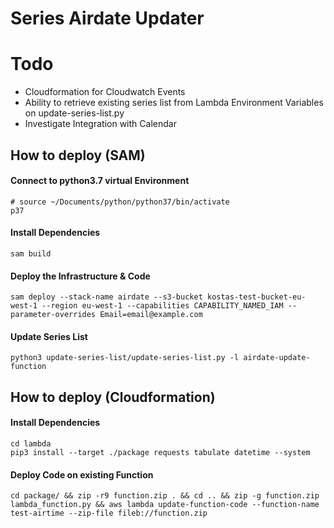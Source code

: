 # Series Airdate Updater

# Todo
* Cloudformation for Cloudwatch Events
* Ability to retrieve existing series list from Lambda Environment Variables on update-series-list.py
* Investigate Integration with Calendar

## How to deploy (SAM)
#### Connect to python3.7 virtual Environment
```
# source ~/Documents/python/python37/bin/activate
p37
```
#### Install Dependencies
`sam build`


#### Deploy the Infrastructure & Code
`sam deploy --stack-name airdate --s3-bucket kostas-test-bucket-eu-west-1 --region eu-west-1 --capabilities CAPABILITY_NAMED_IAM --parameter-overrides Email=email@example.com`

#### Update Series List
`python3 update-series-list/update-series-list.py -l airdate-update-function`


## How to deploy (Cloudformation)
#### Install Dependencies
```
cd lambda
pip3 install --target ./package requests tabulate datetime --system
```
#### Deploy Code on existing Function
`cd package/ && zip -r9 function.zip . && cd .. && zip -g function.zip lambda_function.py && aws lambda update-function-code --function-name test-airtime --zip-file fileb://function.zip`